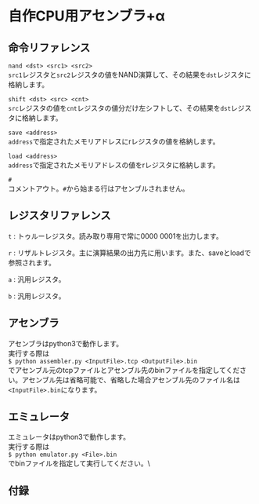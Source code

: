 # 自作CPU用アセンブラ+α
## 命令リファレンス
```nand <dst> <src1> <src2>```\
```src1```レジスタと```src2```レジスタの値をNAND演算して、その結果を```dst```レジスタに格納します。

```shift <dst> <src> <cnt>```\
```src```レジスタの値を```cnt```レジスタの値分だけ左シフトして、その結果を```dst```レジスタに格納します。

```save <address>```\
```address```で指定されたメモリアドレスにrレジスタの値を格納します。

```load <address>```\
```address```で指定されたメモリアドレスの値をrレジスタに格納します。

```#```\
コメントアウト。```#```から始まる行はアセンブルされません。

## レジスタリファレンス
```t``` : トゥルーレジスタ。読み取り専用で常に0000 0001を出力します。 

```r``` : リザルトレジスタ。主に演算結果の出力先に用います。また、saveとloadで参照されます。

```a``` : 汎用レジスタ。

```b``` : 汎用レジスタ。

## アセンブラ
アセンブラはpython3で動作します。\
実行する際は\
```$ python assembler.py <InputFile>.tcp <OutputFile>.bin```\
でアセンブル元のtcpファイルとアセンブル先のbinファイルを指定してください。アセンブル先は省略可能で、省略した場合アセンブル先のファイル名は```<InputFile>.bin```になります。

## エミュレータ
エミュレータはpython3で動作します。\
実行する際は\
```$ python emulator.py <File>.bin```\
でbinファイルを指定して実行してください。\

## 付録
